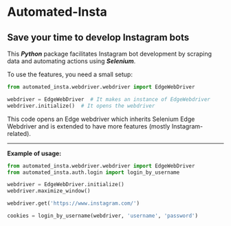 # Automated-Insta

## Save your time to develop Instagram bots

This ***Python*** package facilitates Instagram bot development
by scraping data and automating actions using ***Selenium***.

To use the features, you need a small setup:

```python
from automated_insta.webdriver.webdriver import EdgeWebDriver

webdriver = EdgeWebDriver  # It makes an instance of EdgeWebdriver
webdriver.initialize()  # It opens the webdriver
```

This code opens an Edge webdriver which inherits Selenium Edge Webdriver and 
is extended to have more features (mostly Instagram-related).

---

**Example of usage:**

```python
from automated_insta.webdriver.webdriver import EdgeWebDriver
from automated_insta.auth.login import login_by_username

webdriver = EdgeWebDriver.initialize()
webdriver.maximize_window()

webdriver.get('https://www.instagram.com/')

cookies = login_by_username(webdriver, 'username', 'password')
```